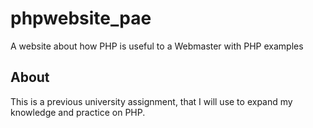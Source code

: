 # phpwebsite_pae

A website about how PHP is useful to a Webmaster with PHP examples

## About

This is a previous university assignment, that I will use to expand my knowledge and practice on PHP.
